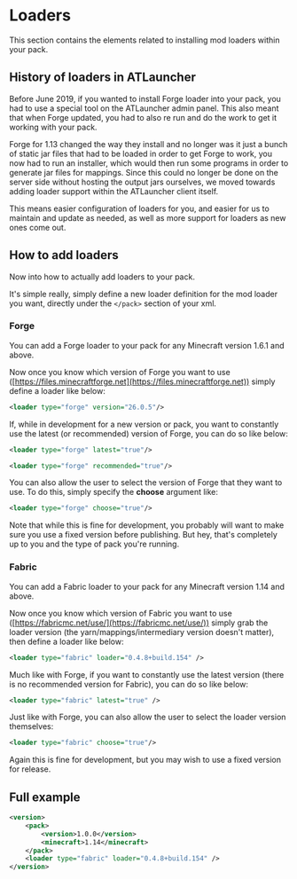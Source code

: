 # Loaders

This section contains the elements related to installing mod loaders within your pack.

## History of loaders in ATLauncher

Before June 2019, if you wanted to install Forge loader into your pack, you had to use a special tool on the ATLauncher
admin panel. This also meant that when Forge updated, you had to also re run and do the work to get it working with your
pack.

Forge for 1.13 changed the way they install and no longer was it just a bunch of static jar files that had to be loaded
in order to get Forge to work, you now had to run an installer, which would then run some programs in order to generate
jar files for mappings. Since this could no longer be done on the server side without hosting the output jars ourselves,
we moved towards adding loader support within the ATLauncher client itself.

This means easier configuration of loaders for you, and easier for us to maintain and update as needed, as well as more
support for loaders as new ones come out.

## How to add loaders

Now into how to actually add loaders to your pack.

It's simple really, simply define a new loader definition for the mod loader you want, directly under the `</pack>`
section of your xml.

### Forge

You can add a Forge loader to your pack for any Minecraft version 1.6.1 and above.

Now once you know which version of Forge you want to use
([https://files.minecraftforge.net](https://files.minecraftforge.net)) simply define a loader like below:

```xml
<loader type="forge" version="26.0.5"/>
```

If, while in development for a new version or pack, you want to constantly use the latest (or recommended) version of
Forge, you can do so like below:

```xml
<loader type="forge" latest="true"/>
```

```xml
<loader type="forge" recommended="true"/>
```

You can also allow the user to select the version of Forge that they want to use. To do this, simply specify the
**choose** argument like:

```xml
<loader type="forge" choose="true"/>
```

Note that while this is fine for development, you probably will want to make sure you use a fixed version before
publishing. But hey, that's completely up to you and the type of pack you're running.

### Fabric

You can add a Fabric loader to your pack for any Minecraft version 1.14 and above.

Now once you know which version of Fabric you want to use ([https://fabricmc.net/use/](https://fabricmc.net/use/))
simply grab the loader version (the yarn/mappings/intermediary version doesn't matter), then define a loader like below:

```xml
<loader type="fabric" loader="0.4.8+build.154" />
```

Much like with Forge, if you want to constantly use the latest version (there is no recommended version for Fabric), you
can do so like below:

```xml
<loader type="fabric" latest="true" />
```

Just like with Forge, you can also allow the user to select the loader version themselves:

```xml
<loader type="fabric" choose="true"/>
```

Again this is fine for development, but you may wish to use a fixed version for release.

## Full example

```xml
<version>
    <pack>
        <version>1.0.0</version>
        <minecraft>1.14</minecraft>
    </pack>
    <loader type="fabric" loader="0.4.8+build.154" />
</version>
```

